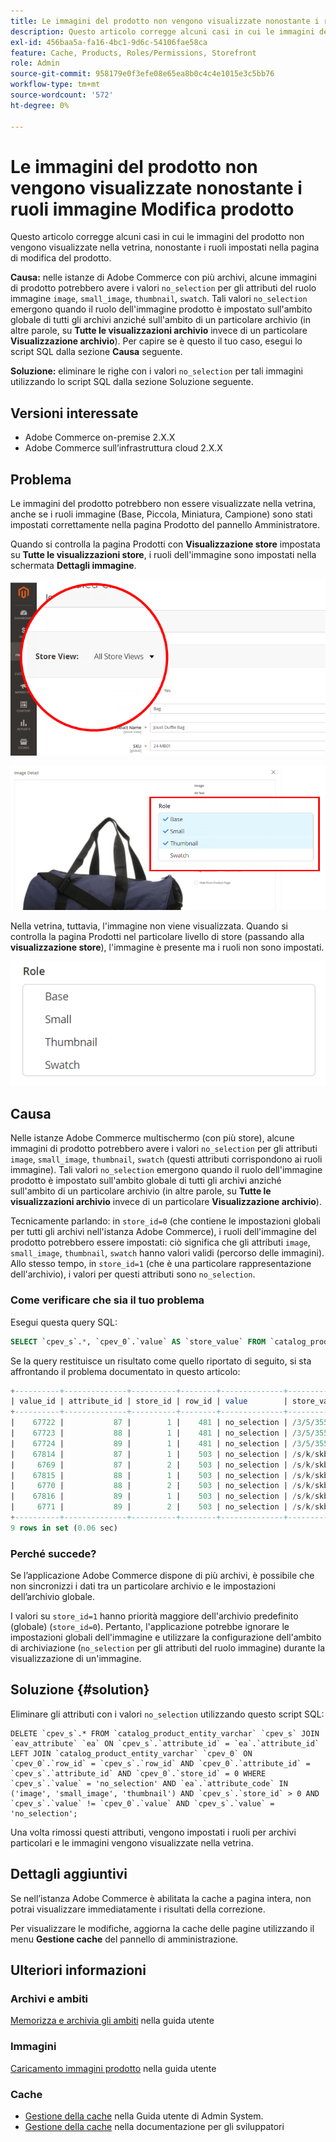 ```yaml
---
title: Le immagini del prodotto non vengono visualizzate nonostante i ruoli immagine Modifica prodotto
description: Questo articolo corregge alcuni casi in cui le immagini del prodotto non vengono visualizzate nella vetrina, nonostante i ruoli impostati nella pagina di modifica del prodotto.
exl-id: 456baa5a-fa16-4bc1-9d6c-54106fae58ca
feature: Cache, Products, Roles/Permissions, Storefront
role: Admin
source-git-commit: 958179e0f3efe08e65ea8b0c4c4e1015e3c5bb76
workflow-type: tm+mt
source-wordcount: '572'
ht-degree: 0%

---
```


# Le immagini del prodotto non vengono visualizzate nonostante i ruoli immagine Modifica prodotto

Questo articolo corregge alcuni casi in cui le immagini del prodotto non vengono visualizzate nella vetrina, nonostante i ruoli impostati nella pagina di modifica del prodotto.

**Causa:** nelle istanze di Adobe Commerce con più archivi, alcune immagini di prodotto potrebbero avere i valori `no_selection` per gli attributi del ruolo immagine `image`, `small_image`, `thumbnail`, `swatch`. Tali valori `no_selection` emergono quando il ruolo dell&#39;immagine prodotto è impostato sull&#39;ambito globale di tutti gli archivi anziché sull&#39;ambito di un particolare archivio (in altre parole, su **Tutte le visualizzazioni archivio** invece di un particolare **Visualizzazione archivio**). Per capire se è questo il tuo caso, esegui lo script SQL dalla sezione **Causa** seguente.

**Soluzione:** eliminare le righe con i valori `no_selection` per tali immagini utilizzando lo script SQL dalla sezione Soluzione seguente.

## Versioni interessate

* Adobe Commerce on-premise 2.X.X
* Adobe Commerce sull’infrastruttura cloud 2.X.X

## Problema

Le immagini del prodotto potrebbero non essere visualizzate nella vetrina, anche se i ruoli immagine (Base, Piccola, Miniatura, Campione) sono stati impostati correttamente nella pagina Prodotto del pannello Amministratore.

Quando si controlla la pagina Prodotti con **Visualizzazione store** impostata su **Tutte le visualizzazioni store**, i ruoli dell&#39;immagine sono impostati nella schermata **Dettagli immagine**.

![all_store_views.png](assets/all_store_views.png)

![ruoli_immagine.png](assets/image_roles.png)

Nella vetrina, tuttavia, l&#39;immagine non viene visualizzata. Quando si controlla la pagina Prodotti nel particolare livello di store (passando alla **visualizzazione store**), l&#39;immagine è presente ma i ruoli non sono impostati.

![image_roles_not_set.png](assets/image_roles_not_set.png)

## Causa

Nelle istanze Adobe Commerce multischermo (con più store), alcune immagini di prodotto potrebbero avere i valori `no_selection` per gli attributi `image`, `small_image`, `thumbnail`, `swatch` (questi attributi corrispondono ai ruoli immagine). Tali valori `no_selection` emergono quando il ruolo dell&#39;immagine prodotto è impostato sull&#39;ambito globale di tutti gli archivi anziché sull&#39;ambito di un particolare archivio (in altre parole, su **Tutte le visualizzazioni archivio** invece di un particolare **Visualizzazione archivio**).

Tecnicamente parlando: in `store_id=0` (che contiene le impostazioni globali per tutti gli archivi nell&#39;istanza Adobe Commerce), i ruoli dell&#39;immagine del prodotto potrebbero essere impostati: ciò significa che gli attributi `image`, `small_image`, `thumbnail`, `swatch` hanno valori validi (percorso delle immagini). Allo stesso tempo, in `store_id=1` (che è una particolare rappresentazione dell&#39;archivio), i valori per questi attributi sono `no_selection`.

### Come verificare che sia il tuo problema

Esegui questa query SQL:

```sql
SELECT `cpev_s`.*, `cpev_0`.`value` AS `store_value` FROM `catalog_product_entity_varchar` `cpev_s` JOIN `eav_attribute` `ea` ON `cpev_s`.`attribute_id` = `ea`.`attribute_id` LEFT JOIN `catalog_product_entity_varchar` `cpev_0` ON `cpev_0`.`row_id` = `cpev_s`.`row_id` AND `cpev_0`.`attribute_id` = `cpev_s`.`attribute_id` AND `cpev_0`.`store_id` = 0 WHERE `cpev_s`.`value` = 'no_selection' AND `ea`.`attribute_code` IN ('image', 'small_image', 'thumbnail') AND `cpev_s`.`store_id` > 0 AND `cpev_s`.`value` != `cpev_0`.`value` AND `cpev_s`.`value` = 'no_selection';
```

Se la query restituisce un risultato come quello riportato di seguito, si sta affrontando il problema documentato in questo articolo:

```sql
+----------+--------------+----------+--------+--------------+----------------------------+
| value_id | attribute_id | store_id | row_id | value        | store_value                |
+----------+--------------+----------+--------+--------------+----------------------------+
|    67722 |           87 |        1 |    481 | no_selection | /3/5/355sss1_main.jpg      |
|    67723 |           88 |        1 |    481 | no_selection | /3/5/355sss1_main.jpg      |
|    67724 |           89 |        1 |    481 | no_selection | /3/5/355sss1_main.jpg      |
|    67814 |           87 |        1 |    503 | no_selection | /s/k/skb2031_main.jpg      |
|     6769 |           87 |        2 |    503 | no_selection | /s/k/skb2031_main.jpg      |
|    67815 |           88 |        1 |    503 | no_selection | /s/k/skb2031_main.jpg      |
|     6770 |           88 |        2 |    503 | no_selection | /s/k/skb2031_main.jpg      |
|    67816 |           89 |        1 |    503 | no_selection | /s/k/skb2031_main.jpg      |
|     6771 |           89 |        2 |    503 | no_selection | /s/k/skb2031_main.jpg      |
+----------+--------------+----------+--------+--------------+----------------------------+
9 rows in set (0.06 sec)
```

### Perché succede?

Se l’applicazione Adobe Commerce dispone di più archivi, è possibile che non sincronizzi i dati tra un particolare archivio e le impostazioni dell’archivio globale.

I valori su `store_id=1` hanno priorità maggiore dell&#39;archivio predefinito (globale) (`store_id=0`). Pertanto, l&#39;applicazione potrebbe ignorare le impostazioni globali dell&#39;immagine e utilizzare la configurazione dell&#39;ambito di archiviazione (`no_selection` per gli attributi del ruolo immagine) durante la visualizzazione di un&#39;immagine.

## Soluzione {#solution}

Eliminare gli attributi con i valori `no_selection` utilizzando questo script SQL:

```
DELETE `cpev_s`.* FROM `catalog_product_entity_varchar` `cpev_s` JOIN `eav_attribute` `ea` ON `cpev_s`.`attribute_id` = `ea`.`attribute_id` LEFT JOIN `catalog_product_entity_varchar` `cpev_0` ON `cpev_0`.`row_id` = `cpev_s`.`row_id` AND `cpev_0`.`attribute_id` = `cpev_s`.`attribute_id` AND `cpev_0`.`store_id` = 0 WHERE `cpev_s`.`value` = 'no_selection' AND `ea`.`attribute_code` IN ('image', 'small_image', 'thumbnail') AND `cpev_s`.`store_id` > 0 AND `cpev_s`.`value` != `cpev_0`.`value` AND `cpev_s`.`value` = 'no_selection';
```

Una volta rimossi questi attributi, vengono impostati i ruoli per archivi particolari e le immagini vengono visualizzate nella vetrina.

## Dettagli aggiuntivi

Se nell’istanza Adobe Commerce è abilitata la cache a pagina intera, non potrai visualizzare immediatamente i risultati della correzione.

Per visualizzare le modifiche, aggiorna la cache delle pagine utilizzando il menu **Gestione cache** del pannello di amministrazione.

## Ulteriori informazioni

### Archivi e ambiti

[Memorizza e archivia gli ambiti](/docs/commerce-admin/stores-sales/site-store/stores.html) nella guida utente

### Immagini

[Caricamento immagini prodotto](/docs/commerce-admin/catalog/products/digital-assets/product-image.html#upload-an-image) nella guida utente

### Cache

* [Gestione della cache](/docs/commerce-admin/systems/tools/cache-management.html) nella Guida utente di Admin System.
* [Gestione della cache](/docs/commerce-operations/configuration-guide/cli/manage-cache.html) nella documentazione per gli sviluppatori